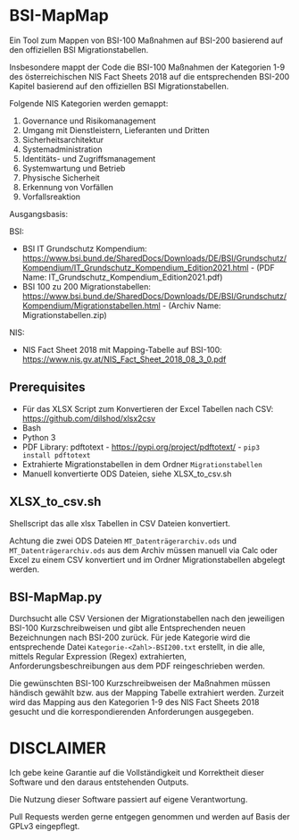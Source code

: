 # BSI-MapMap
Ein Tool zum Mappen von BSI-100 Maßnahmen auf BSI-200 basierend auf den offiziellen BSI Migrationstabellen.


Insbesondere mappt der Code die BSI-100 Maßnahmen der Kategorien 1-9 des österreichischen NIS Fact Sheets 2018 auf die entsprechenden BSI-200 Kapitel basierend auf den offiziellen BSI Migrationstabellen.

Folgende NIS Kategorien werden gemappt:

1. Governance und Risikomanagement
2. 	Umgang mit Dienstleistern, Lieferanten und Dritten
3. 	Sicherheitsarchitektur
4. 	Systemadministration
5. 	Identitäts- und Zugriffsmanagement
6. 	Systemwartung und Betrieb
7. 	Physische Sicherheit
8. 	Erkennung von Vorfällen
9. 	Vorfallsreaktion

Ausgangsbasis:

BSI:  
 * BSI IT Grundschutz Kompendium: https://www.bsi.bund.de/SharedDocs/Downloads/DE/BSI/Grundschutz/Kompendium/IT_Grundschutz_Kompendium_Edition2021.html  - (PDF Name: IT_Grundschutz_Kompendium_Edition2021.pdf)
 * BSI 100 zu 200 Migrationstabellen: https://www.bsi.bund.de/SharedDocs/Downloads/DE/BSI/Grundschutz/Kompendium/Migrationstabellen.html  - (Archiv Name: Migrationstabellen.zip)


NIS:  
 * NIS Fact Sheet 2018 mit Mapping-Tabelle auf BSI-100: https://www.nis.gv.at/NIS_Fact_Sheet_2018_08_3_0.pdf


## Prerequisites

 * Für das XLSX Script zum Konvertieren der Excel Tabellen nach CSV: https://github.com/dilshod/xlsx2csv
 * Bash
 * Python 3
  * PDF Library: pdftotext - https://pypi.org/project/pdftotext/ - `pip3 install pdftotext`
 * Extrahierte Migrationstabellen in dem Ordner `Migrationstabellen`
 * Manuell konvertierte ODS Dateien, siehe XLSX_to_csv.sh

## XLSX_to_csv.sh

Shellscript das alle xlsx Tabellen in CSV Dateien konvertiert.

Achtung die zwei ODS Dateien `MT_Datenträgerarchiv.ods` und `MT_Datenträgerarchiv.ods` aus dem Archiv müssen manuell via Calc oder Excel zu einem CSV konvertiert und im Ordner Migrationstabellen abgelegt werden.

## BSI-MapMap.py

Durchsucht alle CSV Versionen der Migrationstabellen nach den jeweiligen BSI-100 Kurzschreibweisen und gibt alle Entsprechenden neuen Bezeichnungen nach BSI-200 zurück.
Für jede Kategorie wird die entsprechende Datei `Kategorie-<Zahl>-BSI200.txt` erstellt, in die alle, mittels Regular Expression (Regex) extrahierten, Anforderungsbeschreibungen aus dem PDF reingeschrieben werden.

Die gewünschten BSI-100 Kurzschreibweisen der Maßnahmen müssen händisch gewählt bzw. aus der Mapping Tabelle extrahiert werden.
Zurzeit wird das Mapping aus den Kategorien 1-9 des NIS Fact Sheets 2018 gesucht und die korrespondierenden Anforderungen ausgegeben.


# DISCLAIMER

Ich gebe keine Garantie auf die Vollständigkeit und Korrektheit dieser Software und den daraus entstehenden Outputs.

Die Nutzung dieser Software passiert auf eigene Verantwortung.


Pull Requests werden gerne entgegen genommen und werden auf Basis der GPLv3 eingepflegt.
